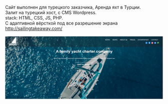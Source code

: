 Сайт выполнен для турецкого заказчика, Аренда яхт в Турции.<br />
Залит на турецкий хост, с CMS Wordpress.<br />
stack: HTML, CSS, JS, PHP.<br />
С адаптивной вёрсткой под все разрешение экрана<br />
http://sailingtakeaway.com/<br />
<br />
![Alt text](screenshot.png)
